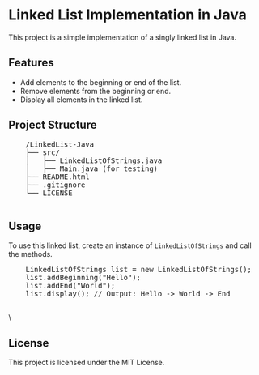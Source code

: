 <!DOCTYPE html>
<html lang="en">
<head>
    <meta charset="UTF-8">
    <meta name="viewport" content="width=device-width, initial-scale=1.0">
   
</head>
<body>

  <h1>Linked List Implementation in Java</h1>
    <p>This project is a simple implementation of a singly linked list in Java.</p>

  <h2>Features</h2>
    <ul>
        <li>Add elements to the beginning or end of the list.</li>
        <li>Remove elements from the beginning or end.</li>
        <li>Display all elements in the linked list.</li>
    </ul>
    <h2>Project Structure</h2>
    <pre>
    /LinkedList-Java
    ├── src/
    │   ├── LinkedListOfStrings.java
    │   ├── Main.java (for testing)
    ├── README.html
    ├── .gitignore
    └── LICENSE
    </pre>
    <h2>Usage</h2>
    <p>To use this linked list, create an instance of <code>LinkedListOfStrings</code> and call the methods.</p>
    <pre>
    LinkedListOfStrings list = new LinkedListOfStrings();
    list.addBeginning("Hello");
    list.addEnd("World");
    list.display(); // Output: Hello -> World -> End
    </pre>
\    <h2>License</h2>
    <p>This project is licensed under the MIT License.</p>

</body>
</html>
